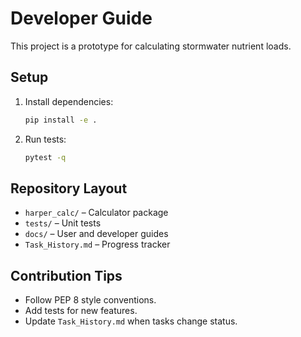 # Developer Guide

This project is a prototype for calculating stormwater nutrient loads.

## Setup
1. Install dependencies:
   ```bash
   pip install -e .
   ```
2. Run tests:
   ```bash
   pytest -q
   ```

## Repository Layout
- `harper_calc/` – Calculator package
- `tests/` – Unit tests
- `docs/` – User and developer guides
- `Task_History.md` – Progress tracker

## Contribution Tips
- Follow PEP 8 style conventions.
- Add tests for new features.
- Update `Task_History.md` when tasks change status.
